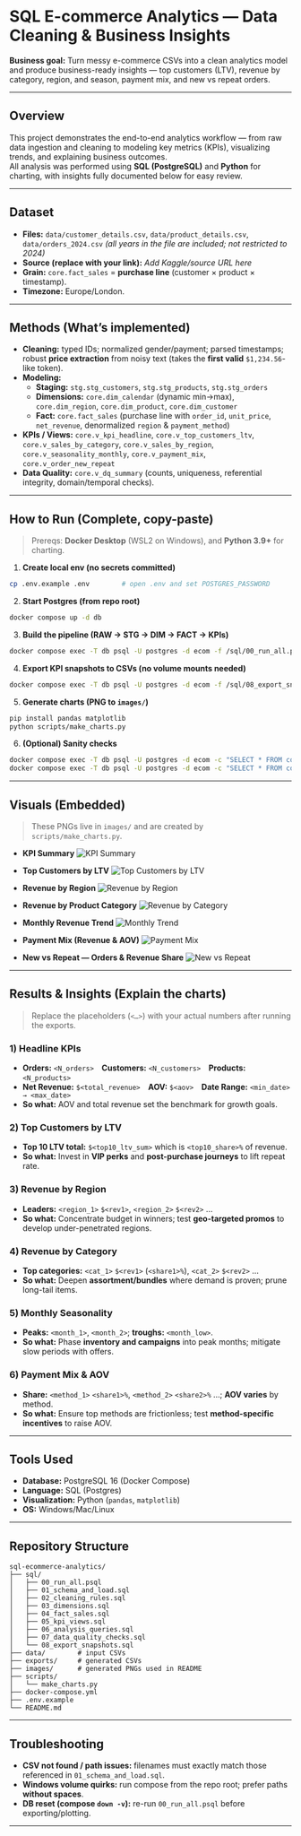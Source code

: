 # SQL E-commerce Analytics — Data Cleaning & Business Insights

**Business goal:** Turn messy e-commerce CSVs into a clean analytics model and produce business-ready insights — top customers (LTV), revenue by category, region, and season, payment mix, and new vs repeat orders.

---

## Overview
This project demonstrates the end-to-end analytics workflow — from raw data ingestion and cleaning to modeling key metrics (KPIs), visualizing trends, and explaining business outcomes.  
All analysis was performed using **SQL (PostgreSQL)** and **Python** for charting, with insights fully documented below for easy review.

---

## Dataset
- **Files:** `data/customer_details.csv`, `data/product_details.csv`, `data/orders_2024.csv` *(all years in the file are included; not restricted to 2024)*  
- **Source (replace with your link):** _Add Kaggle/source URL here_  
- **Grain:** `core.fact_sales` = **purchase line** (customer × product × timestamp).  
- **Timezone:** Europe/London.

---

## Methods (What’s implemented)
- **Cleaning:** typed IDs; normalized gender/payment; parsed timestamps; robust **price extraction** from noisy text (takes the **first valid** `$1,234.56`-like token).  
- **Modeling:**  
  - **Staging:** `stg.stg_customers`, `stg.stg_products`, `stg.stg_orders`  
  - **Dimensions:** `core.dim_calendar` (dynamic min→max), `core.dim_region`, `core.dim_product`, `core.dim_customer`  
  - **Fact:** `core.fact_sales` (purchase line with `order_id`, `unit_price`, `net_revenue`, denormalized `region` & `payment_method`)  
- **KPIs / Views:** `core.v_kpi_headline`, `core.v_top_customers_ltv`, `core.v_sales_by_category`, `core.v_sales_by_region`, `core.v_seasonality_monthly`, `core.v_payment_mix`, `core.v_order_new_repeat`  
- **Data Quality:** `core.v_dq_summary` (counts, uniqueness, referential integrity, domain/temporal checks).

---

## How to Run (Complete, copy-paste)

> Prereqs: **Docker Desktop** (WSL2 on Windows), and **Python 3.9+** for charting.

1) **Create local env (no secrets committed)**
```bash
cp .env.example .env        # open .env and set POSTGRES_PASSWORD
````

2. **Start Postgres (from repo root)**

```bash
docker compose up -d db
```

3. **Build the pipeline (RAW → STG → DIM → FACT → KPIs)**

```bash
docker compose exec -T db psql -U postgres -d ecom -f /sql/00_run_all.psql
```

4. **Export KPI snapshots to CSVs (no volume mounts needed)**

```bash
docker compose exec -T db psql -U postgres -d ecom -f /sql/08_export_snapshots.sql
```

5. **Generate charts (PNG to `images/`)**

```bash
pip install pandas matplotlib
python scripts/make_charts.py
```

6. **(Optional) Sanity checks**

```bash
docker compose exec -T db psql -U postgres -d ecom -c "SELECT * FROM core.v_kpi_headline;"
docker compose exec -T db psql -U postgres -d ecom -c "SELECT * FROM core.v_dq_summary ORDER BY metric;"
```

---

## Visuals (Embedded)

> These PNGs live in `images/` and are created by `scripts/make_charts.py`.

* **KPI Summary**
  ![KPI Summary](images/kpi_dashboard.png)

* **Top Customers by LTV**
  ![Top Customers by LTV](images/top_customers_ltv.png)

* **Revenue by Region**
  ![Revenue by Region](images/sales_by_region.png)

* **Revenue by Product Category**
  ![Revenue by Category](images/sales_by_category.png)

* **Monthly Revenue Trend**
  ![Monthly Trend](images/seasonality_monthly.png)

* **Payment Mix (Revenue & AOV)**
  ![Payment Mix](images/payment_mix.png)

* **New vs Repeat — Orders & Revenue Share**
  ![New vs Repeat](images/new_vs_repeat.png)

---

## Results & Insights (Explain the charts)

> Replace the placeholders (`<…>`) with your actual numbers after running the exports.

### 1) Headline KPIs

* **Orders:** `<N_orders>` **Customers:** `<N_customers>` **Products:** `<N_products>`
* **Net Revenue:** `$<total_revenue>` **AOV:** `$<aov>` **Date Range:** `<min_date> → <max_date>`
* **So what:** AOV and total revenue set the benchmark for growth goals.

### 2) Top Customers by LTV

* **Top 10 LTV total:** `$<top10_ltv_sum>` which is `<top10_share>%` of revenue.
* **So what:** Invest in **VIP perks** and **post-purchase journeys** to lift repeat rate.

### 3) Revenue by Region

* **Leaders:** `<region_1>` `$<rev1>`, `<region_2>` `$<rev2>` …
* **So what:** Concentrate budget in winners; test **geo-targeted promos** to develop under-penetrated regions.

### 4) Revenue by Category

* **Top categories:** `<cat_1>` `$<rev1>` (`<share1>%`), `<cat_2>` `$<rev2>` …
* **So what:** Deepen **assortment/bundles** where demand is proven; prune long-tail items.

### 5) Monthly Seasonality

* **Peaks:** `<month_1>`, `<month_2>`; **troughs:** `<month_low>`.
* **So what:** Phase **inventory and campaigns** into peak months; mitigate slow periods with offers.

### 6) Payment Mix & AOV

* **Share:** `<method_1>` `<share1>%`, `<method_2>` `<share2>%` …; **AOV varies** by method.
* **So what:** Ensure top methods are frictionless; test **method-specific incentives** to raise AOV.


---

## Tools Used

* **Database:** PostgreSQL 16 (Docker Compose)
* **Language:** SQL (Postgres)
* **Visualization:** Python (`pandas`, `matplotlib`)
* **OS:** Windows/Mac/Linux

---

## Repository Structure

```
sql-ecommerce-analytics/
├── sql/
│   ├── 00_run_all.psql
│   ├── 01_schema_and_load.sql
│   ├── 02_cleaning_rules.sql
│   ├── 03_dimensions.sql
│   ├── 04_fact_sales.sql
│   ├── 05_kpi_views.sql
│   ├── 06_analysis_queries.sql
│   ├── 07_data_quality_checks.sql
│   └── 08_export_snapshots.sql
├── data/        # input CSVs
├── exports/     # generated CSVs
├── images/      # generated PNGs used in README
├── scripts/
│   └── make_charts.py
├── docker-compose.yml
├── .env.example
└── README.md
```

---

## Troubleshooting

* **CSV not found / path issues:** filenames must exactly match those referenced in `01_schema_and_load.sql`.
* **Windows volume quirks:** run compose from the repo root; prefer paths **without spaces**.
* **DB reset (compose `down -v`):** re-run `00_run_all.psql` before exporting/plotting.

---





